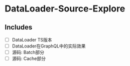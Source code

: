 # DataLoader-Source-Explore

## Includes

- [ ] DataLoader TS版本
- [ ] DataLoader在GraphQL中的实际效果
- [ ] 源码: Batch部分
- [ ] 源码: Cache部分